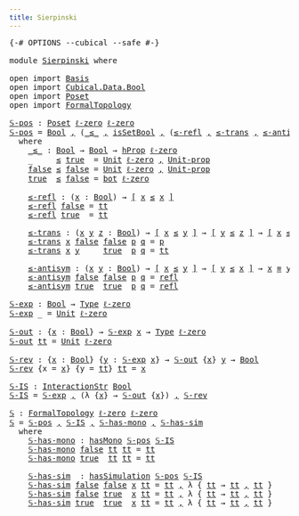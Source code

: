 ```yaml
---
title: Sierpinski
---
```


<pre class="Agda"><a id="36" class="Symbol">{-#</a> <a id="40" class="Keyword">OPTIONS</a> <a id="48" class="Pragma">--cubical</a> <a id="58" class="Pragma">--safe</a> <a id="65" class="Symbol">#-}</a>

<a id="70" class="Keyword">module</a> <a id="77" href="Sierpinski.html" class="Module">Sierpinski</a> <a id="88" class="Keyword">where</a>

<a id="95" class="Keyword">open</a> <a id="100" class="Keyword">import</a> <a id="107" href="Basis.html" class="Module">Basis</a>
<a id="113" class="Keyword">open</a> <a id="118" class="Keyword">import</a> <a id="125" href="Cubical.Data.Bool.html" class="Module">Cubical.Data.Bool</a>
<a id="143" class="Keyword">open</a> <a id="148" class="Keyword">import</a> <a id="155" href="Poset.html" class="Module">Poset</a>
<a id="161" class="Keyword">open</a> <a id="166" class="Keyword">import</a> <a id="173" href="FormalTopology.html" class="Module">FormalTopology</a>

<a id="𝕊-pos"></a><a id="189" href="Sierpinski.html#189" class="Function">𝕊-pos</a> <a id="195" class="Symbol">:</a> <a id="197" href="Poset.html#2165" class="Function">Poset</a> <a id="203" href="Cubical.Core.Primitives.html#1145" class="Primitive">ℓ-zero</a> <a id="210" href="Cubical.Core.Primitives.html#1145" class="Primitive">ℓ-zero</a>
<a id="217" href="Sierpinski.html#189" class="Function">𝕊-pos</a> <a id="223" class="Symbol">=</a> <a id="225" href="Agda.Builtin.Bool.html#163" class="Datatype">Bool</a> <a id="230" href="Agda.Builtin.Sigma.html#236" class="InductiveConstructor Operator">,</a> <a id="232" class="Symbol">(</a><a id="233" href="Sierpinski.html#295" class="Function Operator">_≤_</a> <a id="237" href="Agda.Builtin.Sigma.html#236" class="InductiveConstructor Operator">,</a> <a id="239" href="Cubical.Data.Bool.Properties.html#875" class="Function">isSetBool</a> <a id="249" href="Agda.Builtin.Sigma.html#236" class="InductiveConstructor Operator">,</a> <a id="251" class="Symbol">(</a><a id="252" href="Sierpinski.html#452" class="Function">≤-refl</a> <a id="259" href="Agda.Builtin.Sigma.html#236" class="InductiveConstructor Operator">,</a> <a id="261" href="Sierpinski.html#533" class="Function">≤-trans</a> <a id="269" href="Agda.Builtin.Sigma.html#236" class="InductiveConstructor Operator">,</a> <a id="271" href="Sierpinski.html#668" class="Function">≤-antisym</a><a id="280" class="Symbol">))</a>
  <a id="285" class="Keyword">where</a>
    <a id="295" href="Sierpinski.html#295" class="Function Operator">_≤_</a> <a id="299" class="Symbol">:</a> <a id="301" href="Agda.Builtin.Bool.html#163" class="Datatype">Bool</a> <a id="306" class="Symbol">→</a> <a id="308" href="Agda.Builtin.Bool.html#163" class="Datatype">Bool</a> <a id="313" class="Symbol">→</a> <a id="315" href="Cubical.Foundations.HLevels.html#1496" class="Function">hProp</a> <a id="321" href="Cubical.Core.Primitives.html#1145" class="Primitive">ℓ-zero</a>
    <a id="332" class="Symbol">_</a>     <a id="338" href="Sierpinski.html#295" class="Function Operator">≤</a> <a id="340" href="Agda.Builtin.Bool.html#188" class="InductiveConstructor">true</a>  <a id="346" class="Symbol">=</a> <a id="348" href="Basis.html#2681" class="Datatype">Unit</a> <a id="353" href="Cubical.Core.Primitives.html#1145" class="Primitive">ℓ-zero</a> <a id="360" href="Agda.Builtin.Sigma.html#236" class="InductiveConstructor Operator">,</a> <a id="362" href="Basis.html#2728" class="Function">Unit-prop</a>
    <a id="376" href="Agda.Builtin.Bool.html#182" class="InductiveConstructor">false</a> <a id="382" href="Sierpinski.html#295" class="Function Operator">≤</a> <a id="384" href="Agda.Builtin.Bool.html#182" class="InductiveConstructor">false</a> <a id="390" class="Symbol">=</a> <a id="392" href="Basis.html#2681" class="Datatype">Unit</a> <a id="397" href="Cubical.Core.Primitives.html#1145" class="Primitive">ℓ-zero</a> <a id="404" href="Agda.Builtin.Sigma.html#236" class="InductiveConstructor Operator">,</a> <a id="406" href="Basis.html#2728" class="Function">Unit-prop</a>
    <a id="420" href="Agda.Builtin.Bool.html#188" class="InductiveConstructor">true</a>  <a id="426" href="Sierpinski.html#295" class="Function Operator">≤</a> <a id="428" href="Agda.Builtin.Bool.html#182" class="InductiveConstructor">false</a> <a id="434" class="Symbol">=</a> <a id="436" href="Basis.html#2848" class="Function">bot</a> <a id="440" href="Cubical.Core.Primitives.html#1145" class="Primitive">ℓ-zero</a>

    <a id="452" href="Sierpinski.html#452" class="Function">≤-refl</a> <a id="459" class="Symbol">:</a> <a id="461" class="Symbol">(</a><a id="462" href="Sierpinski.html#462" class="Bound">x</a> <a id="464" class="Symbol">:</a> <a id="466" href="Agda.Builtin.Bool.html#163" class="Datatype">Bool</a><a id="470" class="Symbol">)</a> <a id="472" class="Symbol">→</a> <a id="474" href="Cubical.Foundations.Logic.html#1299" class="Function Operator">[</a> <a id="476" href="Sierpinski.html#462" class="Bound">x</a> <a id="478" href="Sierpinski.html#295" class="Function Operator">≤</a> <a id="480" href="Sierpinski.html#462" class="Bound">x</a> <a id="482" href="Cubical.Foundations.Logic.html#1299" class="Function Operator">]</a>
    <a id="488" href="Sierpinski.html#452" class="Function">≤-refl</a> <a id="495" href="Agda.Builtin.Bool.html#182" class="InductiveConstructor">false</a> <a id="501" class="Symbol">=</a> <a id="503" href="Basis.html#2715" class="InductiveConstructor">tt</a>
    <a id="510" href="Sierpinski.html#452" class="Function">≤-refl</a> <a id="517" href="Agda.Builtin.Bool.html#188" class="InductiveConstructor">true</a>  <a id="523" class="Symbol">=</a> <a id="525" href="Basis.html#2715" class="InductiveConstructor">tt</a>

    <a id="533" href="Sierpinski.html#533" class="Function">≤-trans</a> <a id="541" class="Symbol">:</a> <a id="543" class="Symbol">(</a><a id="544" href="Sierpinski.html#544" class="Bound">x</a> <a id="546" href="Sierpinski.html#546" class="Bound">y</a> <a id="548" href="Sierpinski.html#548" class="Bound">z</a> <a id="550" class="Symbol">:</a> <a id="552" href="Agda.Builtin.Bool.html#163" class="Datatype">Bool</a><a id="556" class="Symbol">)</a> <a id="558" class="Symbol">→</a> <a id="560" href="Cubical.Foundations.Logic.html#1299" class="Function Operator">[</a> <a id="562" href="Sierpinski.html#544" class="Bound">x</a> <a id="564" href="Sierpinski.html#295" class="Function Operator">≤</a> <a id="566" href="Sierpinski.html#546" class="Bound">y</a> <a id="568" href="Cubical.Foundations.Logic.html#1299" class="Function Operator">]</a> <a id="570" class="Symbol">→</a> <a id="572" href="Cubical.Foundations.Logic.html#1299" class="Function Operator">[</a> <a id="574" href="Sierpinski.html#546" class="Bound">y</a> <a id="576" href="Sierpinski.html#295" class="Function Operator">≤</a> <a id="578" href="Sierpinski.html#548" class="Bound">z</a> <a id="580" href="Cubical.Foundations.Logic.html#1299" class="Function Operator">]</a> <a id="582" class="Symbol">→</a> <a id="584" href="Cubical.Foundations.Logic.html#1299" class="Function Operator">[</a> <a id="586" href="Sierpinski.html#544" class="Bound">x</a> <a id="588" href="Sierpinski.html#295" class="Function Operator">≤</a> <a id="590" href="Sierpinski.html#548" class="Bound">z</a> <a id="592" href="Cubical.Foundations.Logic.html#1299" class="Function Operator">]</a>
    <a id="598" href="Sierpinski.html#533" class="Function">≤-trans</a> <a id="606" href="Sierpinski.html#606" class="Bound">x</a> <a id="608" href="Agda.Builtin.Bool.html#182" class="InductiveConstructor">false</a> <a id="614" href="Agda.Builtin.Bool.html#182" class="InductiveConstructor">false</a> <a id="620" href="Sierpinski.html#620" class="Bound">p</a> <a id="622" href="Sierpinski.html#622" class="Bound">q</a> <a id="624" class="Symbol">=</a> <a id="626" href="Sierpinski.html#620" class="Bound">p</a>
    <a id="632" href="Sierpinski.html#533" class="CatchallClause Function">≤-trans</a><a id="639" class="CatchallClause"> </a><a id="640" href="Sierpinski.html#640" class="CatchallClause Bound">x</a><a id="641" class="CatchallClause"> </a><a id="642" href="Sierpinski.html#642" class="CatchallClause Bound">y</a><a id="643" class="CatchallClause">     </a><a id="648" href="Agda.Builtin.Bool.html#188" class="CatchallClause InductiveConstructor">true</a><a id="652" class="CatchallClause">  </a><a id="654" href="Sierpinski.html#654" class="CatchallClause Bound">p</a><a id="655" class="CatchallClause"> </a><a id="656" href="Sierpinski.html#656" class="CatchallClause Bound">q</a> <a id="658" class="Symbol">=</a> <a id="660" href="Basis.html#2715" class="InductiveConstructor">tt</a>

    <a id="668" href="Sierpinski.html#668" class="Function">≤-antisym</a> <a id="678" class="Symbol">:</a> <a id="680" class="Symbol">(</a><a id="681" href="Sierpinski.html#681" class="Bound">x</a> <a id="683" href="Sierpinski.html#683" class="Bound">y</a> <a id="685" class="Symbol">:</a> <a id="687" href="Agda.Builtin.Bool.html#163" class="Datatype">Bool</a><a id="691" class="Symbol">)</a> <a id="693" class="Symbol">→</a> <a id="695" href="Cubical.Foundations.Logic.html#1299" class="Function Operator">[</a> <a id="697" href="Sierpinski.html#681" class="Bound">x</a> <a id="699" href="Sierpinski.html#295" class="Function Operator">≤</a> <a id="701" href="Sierpinski.html#683" class="Bound">y</a> <a id="703" href="Cubical.Foundations.Logic.html#1299" class="Function Operator">]</a> <a id="705" class="Symbol">→</a> <a id="707" href="Cubical.Foundations.Logic.html#1299" class="Function Operator">[</a> <a id="709" href="Sierpinski.html#683" class="Bound">y</a> <a id="711" href="Sierpinski.html#295" class="Function Operator">≤</a> <a id="713" href="Sierpinski.html#681" class="Bound">x</a> <a id="715" href="Cubical.Foundations.Logic.html#1299" class="Function Operator">]</a> <a id="717" class="Symbol">→</a> <a id="719" href="Sierpinski.html#681" class="Bound">x</a> <a id="721" href="Agda.Builtin.Cubical.Path.html#381" class="Function Operator">≡</a> <a id="723" href="Sierpinski.html#683" class="Bound">y</a>
    <a id="729" href="Sierpinski.html#668" class="Function">≤-antisym</a> <a id="739" href="Agda.Builtin.Bool.html#182" class="InductiveConstructor">false</a> <a id="745" href="Agda.Builtin.Bool.html#182" class="InductiveConstructor">false</a> <a id="751" href="Sierpinski.html#751" class="Bound">p</a> <a id="753" href="Sierpinski.html#753" class="Bound">q</a> <a id="755" class="Symbol">=</a> <a id="757" href="Cubical.Foundations.Prelude.html#898" class="Function">refl</a>
    <a id="766" href="Sierpinski.html#668" class="Function">≤-antisym</a> <a id="776" href="Agda.Builtin.Bool.html#188" class="InductiveConstructor">true</a>  <a id="782" href="Agda.Builtin.Bool.html#188" class="InductiveConstructor">true</a>  <a id="788" href="Sierpinski.html#788" class="Bound">p</a> <a id="790" href="Sierpinski.html#790" class="Bound">q</a> <a id="792" class="Symbol">=</a> <a id="794" href="Cubical.Foundations.Prelude.html#898" class="Function">refl</a>

<a id="𝕊-exp"></a><a id="800" href="Sierpinski.html#800" class="Function">𝕊-exp</a> <a id="806" class="Symbol">:</a> <a id="808" href="Agda.Builtin.Bool.html#163" class="Datatype">Bool</a> <a id="813" class="Symbol">→</a> <a id="815" href="Cubical.Core.Primitives.html#1230" class="Primitive">Type</a> <a id="820" href="Cubical.Core.Primitives.html#1145" class="Primitive">ℓ-zero</a>
<a id="827" href="Sierpinski.html#800" class="Function">𝕊-exp</a> <a id="833" class="Symbol">_</a> <a id="835" class="Symbol">=</a> <a id="837" href="Basis.html#2681" class="Datatype">Unit</a> <a id="842" href="Cubical.Core.Primitives.html#1145" class="Primitive">ℓ-zero</a>

<a id="𝕊-out"></a><a id="850" href="Sierpinski.html#850" class="Function">𝕊-out</a> <a id="856" class="Symbol">:</a> <a id="858" class="Symbol">{</a><a id="859" href="Sierpinski.html#859" class="Bound">x</a> <a id="861" class="Symbol">:</a> <a id="863" href="Agda.Builtin.Bool.html#163" class="Datatype">Bool</a><a id="867" class="Symbol">}</a> <a id="869" class="Symbol">→</a> <a id="871" href="Sierpinski.html#800" class="Function">𝕊-exp</a> <a id="877" href="Sierpinski.html#859" class="Bound">x</a> <a id="879" class="Symbol">→</a> <a id="881" href="Cubical.Core.Primitives.html#1230" class="Primitive">Type</a> <a id="886" href="Cubical.Core.Primitives.html#1145" class="Primitive">ℓ-zero</a>
<a id="893" href="Sierpinski.html#850" class="Function">𝕊-out</a> <a id="899" href="Basis.html#2715" class="InductiveConstructor">tt</a> <a id="902" class="Symbol">=</a> <a id="904" href="Basis.html#2681" class="Datatype">Unit</a> <a id="909" href="Cubical.Core.Primitives.html#1145" class="Primitive">ℓ-zero</a>

<a id="𝕊-rev"></a><a id="917" href="Sierpinski.html#917" class="Function">𝕊-rev</a> <a id="923" class="Symbol">:</a> <a id="925" class="Symbol">{</a><a id="926" href="Sierpinski.html#926" class="Bound">x</a> <a id="928" class="Symbol">:</a> <a id="930" href="Agda.Builtin.Bool.html#163" class="Datatype">Bool</a><a id="934" class="Symbol">}</a> <a id="936" class="Symbol">{</a><a id="937" href="Sierpinski.html#937" class="Bound">y</a> <a id="939" class="Symbol">:</a> <a id="941" href="Sierpinski.html#800" class="Function">𝕊-exp</a> <a id="947" href="Sierpinski.html#926" class="Bound">x</a><a id="948" class="Symbol">}</a> <a id="950" class="Symbol">→</a> <a id="952" href="Sierpinski.html#850" class="Function">𝕊-out</a> <a id="958" class="Symbol">{</a><a id="959" href="Sierpinski.html#926" class="Bound">x</a><a id="960" class="Symbol">}</a> <a id="962" href="Sierpinski.html#937" class="Bound">y</a> <a id="964" class="Symbol">→</a> <a id="966" href="Agda.Builtin.Bool.html#163" class="Datatype">Bool</a>
<a id="971" href="Sierpinski.html#917" class="Function">𝕊-rev</a> <a id="977" class="Symbol">{</a><a id="978" class="Argument">x</a> <a id="980" class="Symbol">=</a> <a id="982" href="Sierpinski.html#982" class="Bound">x</a><a id="983" class="Symbol">}</a> <a id="985" class="Symbol">{</a><a id="986" class="Argument">y</a> <a id="988" class="Symbol">=</a> <a id="990" href="Basis.html#2715" class="InductiveConstructor">tt</a><a id="992" class="Symbol">}</a> <a id="994" href="Basis.html#2715" class="InductiveConstructor">tt</a> <a id="997" class="Symbol">=</a> <a id="999" href="Sierpinski.html#982" class="Bound">x</a>

<a id="𝕊-IS"></a><a id="1002" href="Sierpinski.html#1002" class="Function">𝕊-IS</a> <a id="1007" class="Symbol">:</a> <a id="1009" href="FormalTopology.html#141" class="Function">InteractionStr</a> <a id="1024" href="Agda.Builtin.Bool.html#163" class="Datatype">Bool</a>
<a id="1029" href="Sierpinski.html#1002" class="Function">𝕊-IS</a> <a id="1034" class="Symbol">=</a> <a id="1036" href="Sierpinski.html#800" class="Function">𝕊-exp</a> <a id="1042" href="Agda.Builtin.Sigma.html#236" class="InductiveConstructor Operator">,</a> <a id="1044" class="Symbol">(λ</a> <a id="1047" class="Symbol">{</a><a id="1048" href="Sierpinski.html#1048" class="Bound">x</a><a id="1049" class="Symbol">}</a> <a id="1051" class="Symbol">→</a> <a id="1053" href="Sierpinski.html#850" class="Function">𝕊-out</a> <a id="1059" class="Symbol">{</a><a id="1060" href="Sierpinski.html#1048" class="Bound">x</a><a id="1061" class="Symbol">})</a> <a id="1064" href="Agda.Builtin.Sigma.html#236" class="InductiveConstructor Operator">,</a> <a id="1066" href="Sierpinski.html#917" class="Function">𝕊-rev</a>

<a id="𝕊"></a><a id="1073" href="Sierpinski.html#1073" class="Function">𝕊</a> <a id="1075" class="Symbol">:</a> <a id="1077" href="FormalTopology.html#1345" class="Function">FormalTopology</a> <a id="1092" href="Cubical.Core.Primitives.html#1145" class="Primitive">ℓ-zero</a> <a id="1099" href="Cubical.Core.Primitives.html#1145" class="Primitive">ℓ-zero</a>
<a id="1106" href="Sierpinski.html#1073" class="Function">𝕊</a> <a id="1108" class="Symbol">=</a> <a id="1110" href="Sierpinski.html#189" class="Function">𝕊-pos</a> <a id="1116" href="Agda.Builtin.Sigma.html#236" class="InductiveConstructor Operator">,</a> <a id="1118" href="Sierpinski.html#1002" class="Function">𝕊-IS</a> <a id="1123" href="Agda.Builtin.Sigma.html#236" class="InductiveConstructor Operator">,</a> <a id="1125" href="Sierpinski.html#1160" class="Function">𝕊-has-mono</a> <a id="1136" href="Agda.Builtin.Sigma.html#236" class="InductiveConstructor Operator">,</a> <a id="1138" href="Sierpinski.html#1261" class="Function">𝕊-has-sim</a>
  <a id="1150" class="Keyword">where</a>
    <a id="1160" href="Sierpinski.html#1160" class="Function">𝕊-has-mono</a> <a id="1171" class="Symbol">:</a> <a id="1173" href="FormalTopology.html#791" class="Function">hasMono</a> <a id="1181" href="Sierpinski.html#189" class="Function">𝕊-pos</a> <a id="1187" href="Sierpinski.html#1002" class="Function">𝕊-IS</a>
    <a id="1196" href="Sierpinski.html#1160" class="Function">𝕊-has-mono</a> <a id="1207" href="Agda.Builtin.Bool.html#182" class="InductiveConstructor">false</a> <a id="1213" href="Basis.html#2715" class="InductiveConstructor">tt</a> <a id="1216" href="Basis.html#2715" class="InductiveConstructor">tt</a> <a id="1219" class="Symbol">=</a> <a id="1221" href="Basis.html#2715" class="InductiveConstructor">tt</a>
    <a id="1228" href="Sierpinski.html#1160" class="Function">𝕊-has-mono</a> <a id="1239" href="Agda.Builtin.Bool.html#188" class="InductiveConstructor">true</a>  <a id="1245" href="Basis.html#2715" class="InductiveConstructor">tt</a> <a id="1248" href="Basis.html#2715" class="InductiveConstructor">tt</a> <a id="1251" class="Symbol">=</a> <a id="1253" href="Basis.html#2715" class="InductiveConstructor">tt</a>

    <a id="1261" href="Sierpinski.html#1261" class="Function">𝕊-has-sim</a>  <a id="1272" class="Symbol">:</a> <a id="1274" href="FormalTopology.html#1125" class="Function">hasSimulation</a> <a id="1288" href="Sierpinski.html#189" class="Function">𝕊-pos</a> <a id="1294" href="Sierpinski.html#1002" class="Function">𝕊-IS</a>
    <a id="1303" href="Sierpinski.html#1261" class="Function">𝕊-has-sim</a> <a id="1313" href="Agda.Builtin.Bool.html#182" class="InductiveConstructor">false</a> <a id="1319" href="Agda.Builtin.Bool.html#182" class="InductiveConstructor">false</a> <a id="1325" href="Sierpinski.html#1325" class="Bound">x</a> <a id="1327" href="Basis.html#2715" class="InductiveConstructor">tt</a> <a id="1330" class="Symbol">=</a> <a id="1332" href="Basis.html#2715" class="InductiveConstructor">tt</a> <a id="1335" href="Agda.Builtin.Sigma.html#236" class="InductiveConstructor Operator">,</a> <a id="1337" class="Symbol">λ</a> <a id="1339" class="Symbol">{</a> <a id="1341" href="Basis.html#2715" class="InductiveConstructor">tt</a> <a id="1344" class="Symbol">→</a> <a id="1346" href="Basis.html#2715" class="InductiveConstructor">tt</a> <a id="1349" href="Agda.Builtin.Sigma.html#236" class="InductiveConstructor Operator">,</a> <a id="1351" href="Basis.html#2715" class="InductiveConstructor">tt</a> <a id="1354" class="Symbol">}</a>
    <a id="1360" href="Sierpinski.html#1261" class="Function">𝕊-has-sim</a> <a id="1370" href="Agda.Builtin.Bool.html#182" class="InductiveConstructor">false</a> <a id="1376" href="Agda.Builtin.Bool.html#188" class="InductiveConstructor">true</a>  <a id="1382" href="Sierpinski.html#1382" class="Bound">x</a> <a id="1384" href="Basis.html#2715" class="InductiveConstructor">tt</a> <a id="1387" class="Symbol">=</a> <a id="1389" href="Basis.html#2715" class="InductiveConstructor">tt</a> <a id="1392" href="Agda.Builtin.Sigma.html#236" class="InductiveConstructor Operator">,</a> <a id="1394" class="Symbol">λ</a> <a id="1396" class="Symbol">{</a> <a id="1398" href="Basis.html#2715" class="InductiveConstructor">tt</a> <a id="1401" class="Symbol">→</a> <a id="1403" href="Basis.html#2715" class="InductiveConstructor">tt</a> <a id="1406" href="Agda.Builtin.Sigma.html#236" class="InductiveConstructor Operator">,</a> <a id="1408" href="Basis.html#2715" class="InductiveConstructor">tt</a> <a id="1411" class="Symbol">}</a>
    <a id="1417" href="Sierpinski.html#1261" class="Function">𝕊-has-sim</a> <a id="1427" href="Agda.Builtin.Bool.html#188" class="InductiveConstructor">true</a>  <a id="1433" href="Agda.Builtin.Bool.html#188" class="InductiveConstructor">true</a>  <a id="1439" href="Sierpinski.html#1439" class="Bound">x</a> <a id="1441" href="Basis.html#2715" class="InductiveConstructor">tt</a> <a id="1444" class="Symbol">=</a> <a id="1446" href="Basis.html#2715" class="InductiveConstructor">tt</a> <a id="1449" href="Agda.Builtin.Sigma.html#236" class="InductiveConstructor Operator">,</a> <a id="1451" class="Symbol">λ</a> <a id="1453" class="Symbol">{</a> <a id="1455" href="Basis.html#2715" class="InductiveConstructor">tt</a> <a id="1458" class="Symbol">→</a> <a id="1460" href="Basis.html#2715" class="InductiveConstructor">tt</a> <a id="1463" href="Agda.Builtin.Sigma.html#236" class="InductiveConstructor Operator">,</a> <a id="1465" href="Basis.html#2715" class="InductiveConstructor">tt</a> <a id="1468" class="Symbol">}</a>
</pre>